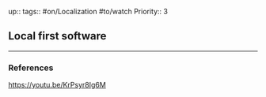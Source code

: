 up::
tags:: #on/Localization #to/watch 
Priority:: 3

## Local first software



---

### References
https://youtu.be/KrPsyr8Ig6M